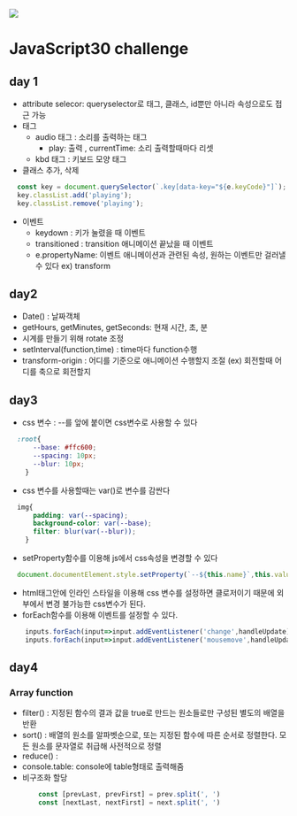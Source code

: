 ﻿![](https://javascript30.com/images/JS3-social-share.png)

# JavaScript30 challenge

## day 1

+ attribute selecor: queryselector로 태그, 클래스, id뿐만 아니라 속성으로도 접근 가능
+ 태그
  + audio 태그 : 소리를 출력하는 태그
    + play: 출력 , currentTime: 소리 출력할때마다 리셋
  + kbd 태그 : 키보드 모양 태그
+ 클래스 추가, 삭제
```javascript
  const key = document.querySelector(`.key[data-key="${e.keyCode}"]`);
  key.classList.add('playing');
  key.classList.remove('playing');
```
+ 이벤트
  + keydown : 키가 눌렸을 때 이벤트
  + transitioned : transition 애니메이션 끝났을 때 이벤트
  + e.propertyName: 이벤트 애니메이션과 관련된 속성, 원하는 이벤트만 걸러낼수 있다  ex) transform

## day2

+ Date() : 날짜객체
+ getHours, getMinutes, getSeconds: 현재 시간, 초, 분
+ 시계를 만들기 위해 rotate 조정
+ setInterval(function,time) : time마다 function수행
+ transform-origin : 어디를 기준으로 애니메이션 수행할지 조절 (ex) 회전할때 어디를 축으로 회전할지


## day3

+ css 변수 : --를 앞에 붙이면 css변수로 사용할 수 있다 
```css
  :root{
      --base: #ffc600;
      --spacing: 10px;
      --blur: 10px;
    }
```
+ css 변수를 사용할때는 var()로 변수를 감싼다
```css
  img{
      padding: var(--spacing);
      background-color: var(--base);
      filter: blur(var(--blur));
    }
```
+ setProperty함수를 이용해 js에서 css속성을 변경할 수 있다
```javascript
  document.documentElement.style.setProperty(`--${this.name}`,this.value + suffix);
```
+ html태그안에 인라인 스타일을 이용해 css 변수를 설정하면 클로저이기 때문에 외부에서 변경 불가능한 css변수가 된다.
+ forEach함수를 이용해 이벤트를 설정할 수 있다.
```javascript
    inputs.forEach(input=>input.addEventListener('change',handleUpdate))
    inputs.forEach(input=>input.addEventListener('mousemove',handleUpdate))
```

## day4

### Array function
+ filter() : 지정된 함수의 결과 값을 true로 만드는 원소들로만 구성된 별도의 배열을 반환
+ sort() : 배열의 원소를 알파벳순으로, 또는 지정된 함수에 따른 순서로 정렬한다. 모든 원소를 문자열로 취급해 사전적으로 정렬
+ reduce() : 
+ console.table: console에 table형태로 출력해줌
+ 비구조화 할당
  ```javascript
      const [prevLast, prevFirst] = prev.split(', ')
      const [nextLast, nextFirst] = next.split(', ')
  ```
